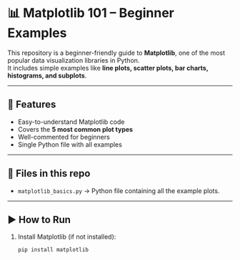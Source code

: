 # 📊 Matplotlib 101 – Beginner Examples

This repository is a beginner-friendly guide to **Matplotlib**, one of the most popular data visualization libraries in Python.  
It includes simple examples like **line plots, scatter plots, bar charts, histograms, and subplots**.

---                
    
## 🔹 Features      
- Easy-to-understand Matplotlib code   
- Covers the **5 most common plot types**  
- Well-commented for beginners      
- Single Python file with all examples   

--- 

## 📂 Files in this repo
- `matplotlib_basics.py` → Python file containing all the example plots.  

---

## ▶️ How to Run
1. Install Matplotlib (if not installed):
   ```bash
   pip install matplotlib
